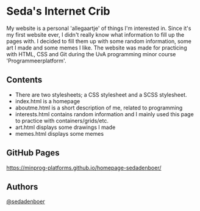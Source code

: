 # Seda's Internet Crib

My website is a personal 'allegaartje' of things I'm interested in. Since it's my first website ever, I didn't really know what information to fill up the pages with. I decided to fill them up with some random information, some art I made and some memes I like. The website was made for practicing with HTML, CSS and Git during the UvA programming minor course 'Programmeerplatform'.

## Contents
* There are two stylesheets; a CSS stylesheet and a SCSS stylesheet.
* index.html is a homepage
* aboutme.html is a short description of me, related to programming
* interests.html contains random information and I mainly used this page to practice with containers/grids/etc.
* art.html displays some drawings I made
* memes.html displays some memes

## GitHub Pages 
https://minprog-platforms.github.io/homepage-sedadenboer/

## Authors
[@sedadenboer](https://www.github.com/sedadenboer)
